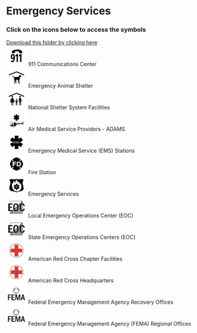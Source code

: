 # Emergency Services<br>
### Click on the icons below to access the symbols<br>
<a href='https://minhaskamal.github.io/DownGit/#/home?url=https://github.com/NAPSG/DHS-Symbol-Server/tree/main/dhs-symbol/assets/icons/Infrastructure/Emergency Services'>Download this folder by clicking here</a><br><a href='https://github.com/NAPSG/DHS-Symbol-Server/raw/main/dhs-symbol/assets/icons/Infrastructure/Emergency%20Services/icon-LGA.svg'><img src='icon-LGA.svg' width='55'></a> 911 Communications Center<br><a href='https://github.com/NAPSG/DHS-Symbol-Server/raw/main/dhs-symbol/assets/icons/Infrastructure/Emergency%20Services/icon-LGB.svg'><img src='icon-LGB.svg' width='55'></a> Emergency Animal Shelter<br><a href='https://github.com/NAPSG/DHS-Symbol-Server/raw/main/dhs-symbol/assets/icons/Infrastructure/Emergency%20Services/icon-LGC.svg'><img src='icon-LGC.svg' width='55'></a> National Shelter System Facilities<br><a href='https://github.com/NAPSG/DHS-Symbol-Server/raw/main/dhs-symbol/assets/icons/Infrastructure/Emergency%20Services/icon-LGD.svg'><img src='icon-LGD.svg' width='55'></a> Air Medical Service Providers - ADAMS<br><a href='https://github.com/NAPSG/DHS-Symbol-Server/raw/main/dhs-symbol/assets/icons/Infrastructure/Emergency%20Services/icon-LGE.svg'><img src='icon-LGE.svg' width='55'></a> Emergency Medical Service (EMS) Stations<br><a href='https://github.com/NAPSG/DHS-Symbol-Server/raw/main/dhs-symbol/assets/icons/Infrastructure/Emergency%20Services/icon-LGF.svg'><img src='icon-LGF.svg' width='55'></a> Fire Station<br><a href='https://github.com/NAPSG/DHS-Symbol-Server/raw/main/dhs-symbol/assets/icons/Infrastructure/Emergency%20Services/icon-LGG.svg'><img src='icon-LGG.svg' width='55'></a> Emergency Services<br><a href='https://github.com/NAPSG/DHS-Symbol-Server/raw/main/dhs-symbol/assets/icons/Infrastructure/Emergency%20Services/icon-LGH.svg'><img src='icon-LGH.svg' width='55'></a> Local Emergency Operations Center (EOC)<br><a href='https://github.com/NAPSG/DHS-Symbol-Server/raw/main/dhs-symbol/assets/icons/Infrastructure/Emergency%20Services/icon-LGI.svg'><img src='icon-LGI.svg' width='55'></a> State Emergency Operations Centers (EOC)<br><a href='https://github.com/NAPSG/DHS-Symbol-Server/raw/main/dhs-symbol/assets/icons/Infrastructure/Emergency%20Services/icon-LGJ.svg'><img src='icon-LGJ.svg' width='55'></a> American Red Cross Chapter Facilities<br><a href='https://github.com/NAPSG/DHS-Symbol-Server/raw/main/dhs-symbol/assets/icons/Infrastructure/Emergency%20Services/icon-LGK.svg'><img src='icon-LGK.svg' width='55'></a> American Red Cross Headquarters<br><a href='https://github.com/NAPSG/DHS-Symbol-Server/raw/main/dhs-symbol/assets/icons/Infrastructure/Emergency%20Services/icon-LGL.svg'><img src='icon-LGL.svg' width='55'></a> Federal Emergency Management Agency Recovery Offices<br><a href='https://github.com/NAPSG/DHS-Symbol-Server/raw/main/dhs-symbol/assets/icons/Infrastructure/Emergency%20Services/icon-LGM.svg'><img src='icon-LGM.svg' width='55'></a> Federal Emergency Management Agency (FEMA) Regional Offices<br>
